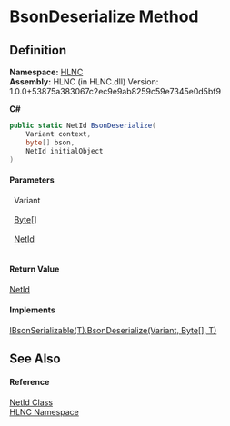# BsonDeserialize Method




## Definition
**Namespace:** <a href="N_HLNC">HLNC</a>  
**Assembly:** HLNC (in HLNC.dll) Version: 1.0.0+53875a383067c2ec9e9ab8259c59e7345e0d5bf9

**C#**
``` C#
public static NetId BsonDeserialize(
	Variant context,
	byte[] bson,
	NetId initialObject
)
```



#### Parameters
<dl><dt>  Variant</dt><dd> </dd><dt>  <a href="https://learn.microsoft.com/dotnet/api/system.byte" target="_blank" rel="noopener noreferrer">Byte</a>[]</dt><dd> </dd><dt>  <a href="T_HLNC_NetId">NetId</a></dt><dd> </dd></dl>

#### Return Value
<a href="T_HLNC_NetId">NetId</a>

#### Implements
<a href="M_HLNC_Serialization_IBsonSerializable_1_BsonDeserialize">IBsonSerializable(T).BsonDeserialize(Variant, Byte[], T)</a>  


## See Also


#### Reference
<a href="T_HLNC_NetId">NetId Class</a>  
<a href="N_HLNC">HLNC Namespace</a>  

